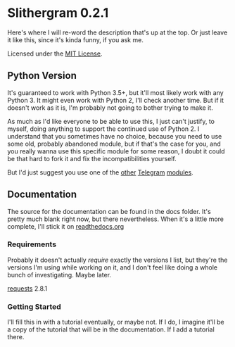 # Slithergram 0.2.1

Here's where I will re-word the description that's up at the top. Or just leave
it like this, since it's kinda funny, if you ask me.

Licensed under the [MIT License][mit].

[mit]: https://opensource.org/licenses/MIT


## Python Version

It's guaranteed to work with Python 3.5+, but it'll most likely  work with any
Python 3. It might even work with Python 2, I'll check another time. But if it
doesn't work as it is, I'm probably not going to bother trying to make it.

As much as I'd like everyone to be able to use this, I just can't justify, to
myself, doing anything to support the continued use of Python 2. I understand
that you sometimes have no choice, because you need to use some old, probably
abandoned module, but if that's the case for you, and you really wanna use this
specific module for some reason, I doubt it could be that hard to fork it and
fix the incompatibilities yourself.

But I'd just suggest you use one of the [other][] [Telegram][] [modules][].

[other]: https://github.com/datamachine/twx.botapi
[Telegram]: https://github.com/sourcesimian/pyTelegramBotAPI
[modules]: https://github.com/leandrotoledo/python-telegram-bot


## Documentation

The source for the documentation can be found in the docs folder. It's pretty
much blank right now, but there nevertheless. When it's a little more complete,
I'll stick it on [readthedocs.org][rtd]

[rtd]: https://readthedocs.org/


### Requirements

Probably it doesn't actually _require_ exactly the versions I list, but they're
the versions I'm using while working on it, and I don't feel like doing a whole
bunch of investigating. Maybe later.

[requests][] 2.8.1

[requests]: http://docs.python-requests.org/


### Getting Started

I'll fill this in with a tutorial eventually, or maybe not. If I do, I imagine
it'll be a copy of the tutorial that will be in the documentation. If I add a
tutorial there.
